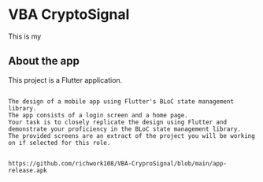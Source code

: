 # VBA CryptoSignal

This is my 

## About the app

This project is a Flutter application.
```

The design of a mobile app using Flutter's BLoC state management library. 
The app consists of a login screen and a home page.
Your task is to closely replicate the design using Flutter and demonstrate your proficiency in the BLoC state management library.
The provided screens are an extract of the project you will be working on if selected for this role.


https://github.com/richwork108/VBA-CryproSignal/blob/main/app-release.apk
